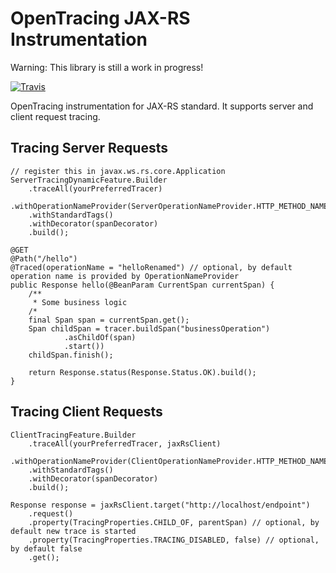 # OpenTracing JAX-RS Instrumentation

Warning: This library is still a work in progress!

[![Travis](https://travis-ci.org/opentracing-contrib/java-jaxrs.svg?branch=master)](https://travis-ci.org/opentracing-contrib/java-jaxrs)

OpenTracing instrumentation for JAX-RS standard. 
It supports server and client request tracing.

## Tracing Server Requests
```
// register this in javax.ws.rs.core.Application
ServerTracingDynamicFeature.Builder
    .traceAll(yourPreferredTracer)
    .withOperationNameProvider(ServerOperationNameProvider.HTTP_METHOD_NAME_PROVIDER)
    .withStandardTags()
    .withDecorator(spanDecorator)
    .build();

@GET
@Path("/hello")
@Traced(operationName = "helloRenamed") // optional, by default operation name is provided by OperationNameProvider
public Response hello(@BeanParam CurrentSpan currentSpan) {
    /**
     * Some business logic
    /*
    final Span span = currentSpan.get();
    Span childSpan = tracer.buildSpan("businessOperation")
            .asChildOf(span)
            .start())
    childSpan.finish();

    return Response.status(Response.Status.OK).build();
}
```

## Tracing Client Requests
```
ClientTracingFeature.Builder
    .traceAll(yourPreferredTracer, jaxRsClient)
    .withOperationNameProvider(ClientOperationNameProvider.HTTP_METHOD_NAME_PROVIDER)
    .withStandardTags()
    .withDecorator(spanDecorator)
    .build();

Response response = jaxRsClient.target("http://localhost/endpoint")
    .request()
    .property(TracingProperties.CHILD_OF, parentSpan) // optional, by default new trace is started
    .property(TracingProperties.TRACING_DISABLED, false) // optional, by default false
    .get();
```
